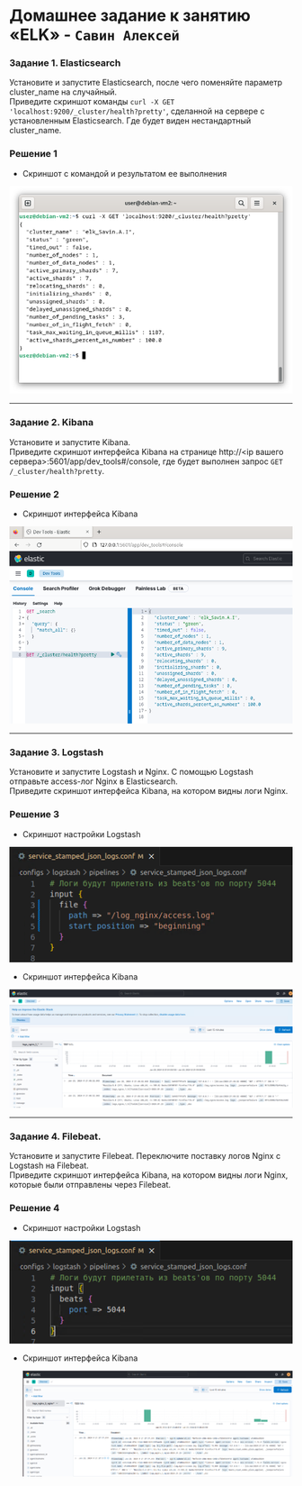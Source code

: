 # Домашнее задание к занятию «ELK» - `Савин Алексей`

### Задание 1. Elasticsearch
Установите и запустите Elasticsearch, после чего поменяйте параметр cluster_name на случайный.  
Приведите скриншот команды `curl -X GET 'localhost:9200/_cluster/health?pretty'`, сделанной на сервере с установленным Elasticsearch. Где будет виден нестандартный cluster_name.  

### Решение 1  
- Скриншот с командой и результатом ее выполнения
 
![Elasticsearch](https://github.com/AI-Savin/ELK_hw_netology/blob/main/img/elastic.png)  

---

### Задание 2. Kibana
Установите и запустите Kibana.  
Приведите скриншот интерфейса Kibana на странице http://<ip вашего сервера>:5601/app/dev_tools#/console, где будет выполнен запрос `GET /_cluster/health?pretty`.  

### Решение 2 

- Скриншот интерфейса Kibana  
   
![kibana](https://github.com/AI-Savin/ELK_hw_netology/blob/main/img/kibana.png) 

---

### Задание 3. Logstash
Установите и запустите Logstash и Nginx. С помощью Logstash отправьте access-лог Nginx в Elasticsearch.  
Приведите скриншот интерфейса Kibana, на котором видны логи Nginx.  

### Решение 3  

- Скриншот настройки Logstash
  
![Logstash_1](https://github.com/AI-Savin/ELK_hw_netology/blob/main/img/Logstash_1.png)  


- Скриншот интерфейса Kibana  

![Logstash](https://github.com/AI-Savin/ELK_hw_netology/blob/main/img/Logstash.png)  

---

### Задание 4. Filebeat.
Установите и запустите Filebeat. Переключите поставку логов Nginx с Logstash на Filebeat.  
Приведите скриншот интерфейса Kibana, на котором видны логи Nginx, которые были отправлены через Filebeat.  

### Решение 4

- Скриншот настройки Logstash

![Task_4_1](https://github.com/AI-Savin/ELK_hw_netology/blob/main/img/Task_4_1.png)  

- Скриншот интерфейса Kibana

  ![Task_4](https://github.com/AI-Savin/ELK_hw_netology/blob/main/img/Task_4.png)  
